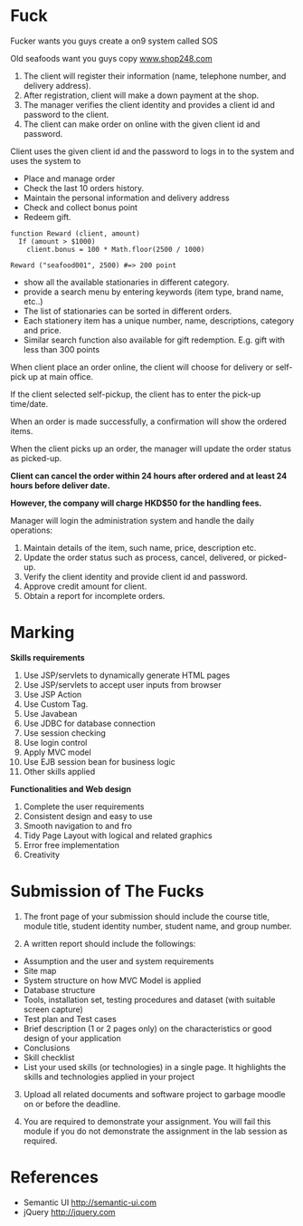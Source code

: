 # Fuck

Fucker wants you guys create a on9 system called SOS

Old seafoods want you guys copy www.shop248.com

1. The client will register their information (name, telephone number, and delivery address).
2. After registration, client will make a down payment at the shop.
3. The manager verifies the client identity and provides a client id and password to the client.
4. The client can make order on online with the given client id and password.

Client uses the given client id and the password to logs in to the system and uses the system to
- Place and manage order
- Check the last 10 orders history.
- Maintain the personal information and delivery address
- Check and collect bonus point
- Redeem gift.

```
function Reward (client, amount)
  If (amount > $1000)
    client.bonus = 100 * Math.floor(2500 / 1000)
  
Reward ("seafood001", 2500) #=> 200 point
```

- show all the available stationaries in different category.
- provide a search menu by entering keywords (item type, brand name, etc..)
- The list of stationaries can be sorted in different orders.
- Each stationery item has a unique number, name, descriptions, category and price.
- Similar search function also available for gift redemption. E.g. gift with less than 300 points

When client place an order online, the client will choose for delivery or self-pick up at main office.

If the client selected self-pickup, the client has to enter the pick-up time/date.

When an order is made successfully, a confirmation will show the ordered items.

When the client picks up an order, the manager will update the order status as picked-up.

**Client can cancel the order within 24 hours after ordered and at least 24 hours before deliver date.**

**However, the company will charge HKD$50 for the handling fees.**

Manager will login the administration system and handle the daily operations:

1. Maintain details of the item, such name, price, description etc.
2. Update the order status such as process, cancel, delivered, or picked-up.
3. Verify the client identity and provide client id and password.
4. Approve credit amount for client.
5. Obtain a report for incomplete orders.

# Marking

**Skills requirements**

1. Use JSP/servlets to dynamically generate HTML pages
2. Use JSP/servlets to accept user inputs from browser
3. Use JSP Action
4. Use Custom Tag.
5. Use Javabean
6. Use JDBC for database connection
7. Use session checking
8. Use login control
9. Apply MVC model
10. Use EJB session bean for business logic
11. Other skills applied

**Functionalities and Web design**

1. Complete the user requirements
2. Consistent design and easy to use
3. Smooth navigation to and fro
4. Tidy Page Layout with logical and related graphics
5. Error free implementation
6. Creativity


# Submission of The Fucks
1. The front page of your submission should include the course title, module title, student identity
number, student name, and group number.

2. A written report should include the followings:

  - Assumption and the user and system requirements
  - Site map
  - System structure on how MVC Model is applied
  - Database structure
  - Tools, installation set, testing procedures and dataset (with suitable screen capture)
  - Test plan and Test cases
  - Brief description (1 or 2 pages only) on the characteristics or good design of your application
  - Conclusions
  - Skill checklist
  - List your used skills (or technologies) in a single page. It highlights the skills and technologies applied in your project

3. Upload all related documents and software project to garbage moodle on or before the deadline.

4. You are required to demonstrate your assignment. You will fail this module if you do not demonstrate the assignment in the lab session as required. 

# References

- Semantic UI  http://semantic-ui.com
- jQuery  http://jquery.com
